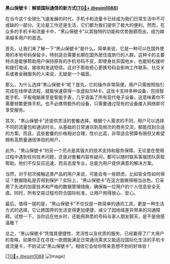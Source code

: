 **黑山保號卡：解锁国际通信的新方式[[TG💪+ @esim1088](https://t.me/s/esim1088)]**

在当今这个全球化飞速发展的时代，手机卡和流量卡已经成为我们日常生活中不可或缺的一部分。无论是工作还是生活，它们都为我们提供了极大的便利。然而，在众多的手机卡和流量卡中，“黑山保號卡”以其独特的功能和优势脱颖而出，成为越来越多用户的首选。

首先，让我们来了解一下“黑山保號卡”是什么。简单来说，它是一种可以在国外使用的本地号码保留卡，特别适合需要长期在国外居住或旅行的人群。这种卡的主要特点是能够帮助用户保持原有的手机号码不变，即使身处异国他乡，也能轻松接听和拨打电话，接收和发送短信。这对于那些担心更换号码会影响工作联系、社交关系或者金融服务的人来说，无疑是一个福音。

那么，为什么选择“黑山保號卡”呢？首先，它的操作非常简便。用户只需按照指引完成在线申请流程，就能快速获得一张虚拟SIM卡。这张卡支持多种设备，包括智能手机、平板电脑甚至是智能手表，几乎涵盖了所有现代电子设备。这意味着你不需要频繁更换手机，也不必携带额外的设备，只需要通过现有的设备接入网络即可享受服务。

其次，“黑山保號卡”还提供灵活的套餐选择。根据个人需求的不同，用户可以选择不同的流量包和通话时长，从基础的日常通讯到高频次的商务交流，都能找到合适的方案。而且，这些套餐的价格相对合理，性价比高，非常适合预算有限但又希望拥有高质量通信体验的用户。

此外，“黑山保號卡”的另一个亮点是其强大的技术支持和服务保障。无论是在使用过程中遇到任何技术问题，还是对套餐内容有疑问，都可以随时联系客服团队获取帮助。他们不仅反应迅速，而且态度专业，总能为用户提供满意的解决方案。

当然，对于初次接触这类产品的用户来说，可能会有一些顾虑，比如安全性如何保证？数据隐私是否得到保护？实际上，“黑山保號卡”在这方面做得相当出色。它采用了先进的加密技术和严格的数据管理措施，确保每一位用户的个人信息安全无虞。同时，所有交易过程均符合国际标准，让用户用得放心、安心。

最后，值得一提的是，“黑山保號卡”不仅仅是一款简单的通讯工具，更是一种生活方式的选择。它让跨国界的生活变得更加便捷，减少了因地域差异带来的沟通障碍。试想一下，当你远在他乡时，还能用熟悉的号码与家人朋友聊天，是不是倍感温暖？

总之，“黑山保號卡”凭借其便捷性、灵活性以及优质的服务，已经赢得了广大用户的青睐。如果你正在寻找一款既能满足日常通讯需求又能适应国际化生活的手机卡或流量卡，不妨试试“黑山保號卡”。相信它会给你带来意想不到的好体验！

[[TG💪+ @esim1088](https://t.me/s/esim1088) ![Image](https://i.postimg.cc/4NQfJmqS/Snipaste-2025-05-13-00-14-12.png)]